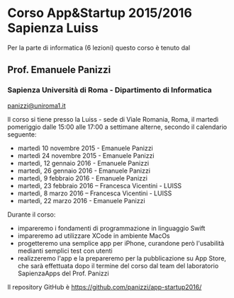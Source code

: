 # Corso App&amp;Startup 2015/2016 Sapienza Luiss


Per la parte di informatica (6 lezioni) questo corso è tenuto dal 
## Prof. Emanuele Panizzi 
### Sapienza Università di Roma - Dipartimento di Informatica
panizzi@uniroma1.it


Il corso si tiene presso la Luiss - sede di Viale Romania, Roma, il martedì pomeriggio dalle 15:00 alle 17:00 a settimane alterne, secondo il calendario seguente:
* martedì 10 novembre 2015 -  Emanuele Panizzi
* martedì 24 novembre 2015 -  Emanuele Panizzi
* martedì, 12 gennaio 2016 - Emanuele Panizzi
* martedì, 26 gennaio 2016 - Emanuele Panizzi
* martedì, 9 febbraio 2016 - Emanuele Panizzi
* martedì, 23 febbraio 2016 – Francesca Vicentini - LUISS
* martedì, 8 marzo 2016 – Francesca Vicentini - LUISS
* martedì, 22 marzo 2016 - Emanuele Panizzi

Durante il corso:
* impareremo i fondamenti di programmazione in linguaggio Swift
* impareremo ad utilizzare XCode in ambiente MacOs
* progetteremo una semplice app per iPhone, curandone però l'usabilità medianti semplici test con utenti
* realizzeremo l'app e la prepareremo per la pubblicazione su App Store, che sarà effettuata dopo il termine del corso dal team del laboratorio SapienzaApps del Prof. Panizzi

Il repository GitHub è https://github.com/panizzi/app-startup2016/
